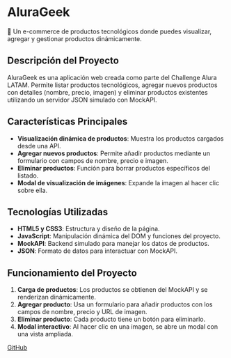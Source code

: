 # AluraGeek

🛒 Un e-commerce de productos tecnológicos donde puedes visualizar, agregar y gestionar productos dinámicamente.

## Descripción del Proyecto

AluraGeek es una aplicación web creada como parte del Challenge Alura LATAM. Permite listar productos tecnológicos, agregar nuevos productos con detalles (nombre, precio, imagen) y eliminar productos existentes utilizando un servidor JSON simulado con MockAPI.

## Características Principales

- **Visualización dinámica de productos**: Muestra los productos cargados desde una API.
- **Agregar nuevos productos**: Permite añadir productos mediante un formulario con campos de nombre, precio e imagen.
- **Eliminar productos**: Función para borrar productos específicos del listado.
- **Modal de visualización de imágenes**: Expande la imagen al hacer clic sobre ella.

## Tecnologías Utilizadas

- **HTML5 y CSS3**: Estructura y diseño de la página.
- **JavaScript**: Manipulación dinámica del DOM y funciones del proyecto.
- **MockAPI**: Backend simulado para manejar los datos de productos.
- **JSON**: Formato de datos para interactuar con MockAPI.

## Funcionamiento del Proyecto

1. **Carga de productos**: Los productos se obtienen del MockAPI y se renderizan dinámicamente.
2. **Agregar producto**: Usa un formulario para añadir productos con los campos de nombre, precio y URL de imagen.
3. **Eliminar producto**: Cada producto tiene un botón para eliminarlo.
4. **Modal interactivo**: Al hacer clic en una imagen, se abre un modal con una vista ampliada.

  
[GitHub](https://github.com/Violeta08/) 
